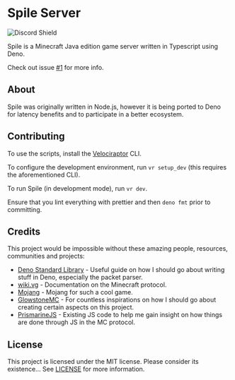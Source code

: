 # Spile Server

![Discord Shield](https://discordapp.com/api/guilds/702504330456072303/widget.png?style=shield)

Spile is a Minecraft Java edition game server written in Typescript using Deno.

Check out issue [#1](../../issues/1) for more info.

## About

Spile was originally written in Node.js, however it is being ported to Deno for latency benefits and to participate in a better ecosystem.

## Contributing

To use the scripts, install the [Velociraptor](https://github.com/umbopepato/velociraptor) CLI.

To configure the development environment, run `vr setup_dev` (this requires the aforementioned CLI).

To run Spile (in development mode), run `vr dev`.

Ensure that you lint everything with prettier and then `deno fmt` prior to committing.

## Credits

This project would be impossible without these amazing people, resources, communities and projects:
  - [Deno Standard Library](https://deno.land/std) - Useful guide on how I should go about writing stuff in Deno, especially the packet parser.
  - [wiki.vg](https://wiki.vg) - Documentation on the Minecraft protocol.
  - [Mojang](https://www.mojang.com) - Mojang for such a cool game.
  - [GlowstoneMC](https://github.com/GlowstoneMC/Glowstone) - For countless inspirations on how I should go about creating certain aspects on this project.
  - [PrismarineJS](https://github.com/PrismarineJS) - Existing JS code to help me gain insight on how things are done through JS in the MC protocol.

## License

This project is licensed under the MIT license. Please consider its existence... See [LICENSE](./LICENSE) for more information.
